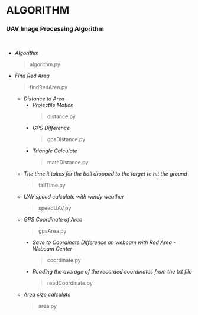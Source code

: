 # ALGORITHM

### **UAV Image Processing Algorithm**

<br>

- _Algorithm_
    > algorithm.py
- _Find Red Area_
    > findRedArea.py  
    - _Distance to Area_
        - _Projectile Motion_
            > distance.py
        - _GPS Difference_   
            > gpsDistance.py
        - _Triangle Calculate_
            > mathDistance.py
    - _The time it takes for the ball dropped to the target to hit the ground_
        > fallTime.py
    - _UAV speed calculate with windy weather_
        > speedUAV.py
    - _GPS Coordinate of Area_
        > gpsArea.py
        - _Save to Coordinate Difference on webcam with Red Area - Webcam Center_
            > coordinate.py
        - _Reading the average of the recorded coordinates from the txt file_
            > readCoordinate.py
    - _Area size calculate_
        > area.py
